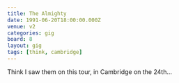 ```yaml
---
title: The Almighty
date: 1991-06-20T18:00:00.000Z
venue: v2
categories: gig
board: 8
layout: gig
tags: [think, cambridge]
---
```

Think I saw them on this tour, in Cambridge on the 24th...